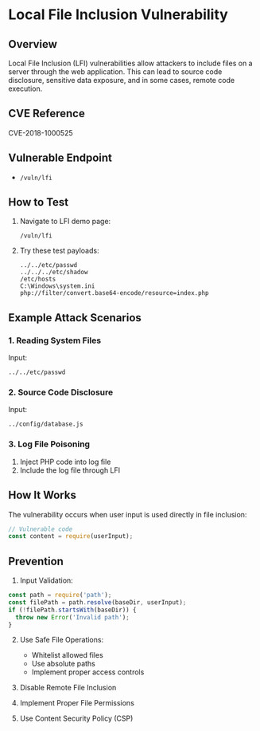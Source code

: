 # Local File Inclusion Vulnerability

## Overview
Local File Inclusion (LFI) vulnerabilities allow attackers to include files on a server through the web application. This can lead to source code disclosure, sensitive data exposure, and in some cases, remote code execution.

## CVE Reference
CVE-2018-1000525

## Vulnerable Endpoint
- `/vuln/lfi`

## How to Test

1. Navigate to LFI demo page:
   ```
   /vuln/lfi
   ```

2. Try these test payloads:
   ```
   ../../etc/passwd
   ../../../etc/shadow
   /etc/hosts
   C:\Windows\system.ini
   php://filter/convert.base64-encode/resource=index.php
   ```

## Example Attack Scenarios

### 1. Reading System Files
Input:
```
../../etc/passwd
```

### 2. Source Code Disclosure
Input:
```
../config/database.js
```

### 3. Log File Poisoning
1. Inject PHP code into log file
2. Include the log file through LFI

## How It Works
The vulnerability occurs when user input is used directly in file inclusion:

```javascript
// Vulnerable code
const content = require(userInput);
```

## Prevention

1. Input Validation:
```javascript
const path = require('path');
const filePath = path.resolve(baseDir, userInput);
if (!filePath.startsWith(baseDir)) {
  throw new Error('Invalid path');
}
```

2. Use Safe File Operations:
   - Whitelist allowed files
   - Use absolute paths
   - Implement proper access controls

3. Disable Remote File Inclusion
4. Implement Proper File Permissions
5. Use Content Security Policy (CSP)
